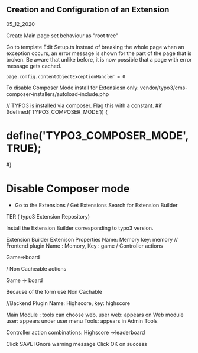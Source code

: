 ## Creation and Configuration of an Extension

05_12_2020

Create Main page
set behaviour as "root tree"

Go to template
Edit Setup.ts
Instead of breaking the whole page when an exception occurs,
 an error message is shown for the part of the page that is broken. Be aware that unlike before, it is now possible that a page with error message gets cached.
````
page.config.contentObjectExceptionHandler = 0

````

To disable Composer Mode install for Extensiosn only:
vendor/typo3/cms-composer-installers/autoload-include.php

// TYPO3 is installed via composer. Flag this with a constant.
#if (!defined('TYPO3_COMPOSER_MODE')) {
#    define('TYPO3_COMPOSER_MODE', TRUE);
#}
# Disable Composer mode


* Go to the Extensions / Get Extensions
Search for Extension Builder

TER ( typo3 Extension Repository)

Install the Extension Builder corresponding to typo3 version.


Extension Builder
Extenison Properties
Name: Memory
key: memory 
// Frontend plugin
Name : Memory, Key : game
/ Controller actions

 Game=>board

/ Non Cacheable actions

Game => board

Because of the form use  Non Cachable

//Backend Plugin
Name: Highscore, key: highscore

Main Module : tools
can choose  web, user
web: appears on Web module
user: appears under user menu
Tools: appears in Admin Tools

Controller action combinations:
Highscore =>leaderboard

Click SAVE
IGnore warning message
Click OK on success